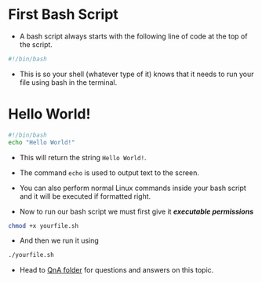 # First Bash Script

- A bash script always starts with the following line of code at the top of the script.

```sh
#!/bin/bash
```

- This is so your shell (whatever type of it) knows that it needs to run your file using bash in the terminal.

# Hello World!

```sh
#!/bin/bash
echo "Hello World!"
```

- This will return the string `Hello World!`. 

- The command `echo` is used to output text to the screen.

- You can also perform normal Linux commands inside your bash script and it will be executed if formatted right.

- Now to run our bash script we must first give it ***executable permissions***

```sh
chmod +x yourfile.sh
```

- And then we run it using 
```sh
./yourfile.sh
```

- Head to [QnA folder](https://github.com/ShubhamJagtap2000/Bash-Scripting/blob/main/09%20-%20QnA/README.md#hello-world) for questions and answers on this topic.
